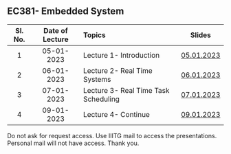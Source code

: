 
## EC381- Embedded System

| Sl. No. | Date of Lecture        | Topics  | Slides   |
|:---:|:--:|:--|:--------------------------:|
| 1   | 05-01-2023   |Lecture 1- Introduction | [05.01.2023]()|
| 2   | 06-01-2023   |Lecture 2- Real Time Systems | [06.01.2023]()|
| 3   | 07-01-2023   |Lecture 3- Real Time Task Scheduling | [07.01.2023]()|
| 4   | 09-01-2023   |Lecture 4- Continue| [09.01.2023]()|

Do not ask for request access. Use IIITG mail to access the presentations. Personal mail will not have access. Thank you. 

